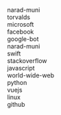 narad-muni <br/>
torvalds <br/>
microsoft <br/>
facebook <br/>
google-bot <br/>
narad-muni <br/>
swift <br/>
stackoverflow <br/>
javascript <br/>
world-wide-web <br/>
python <br/>
vuejs <br/>
linux <br/>
github <br/>
